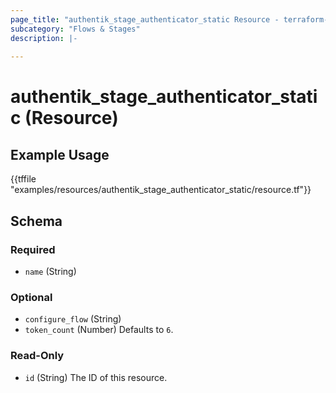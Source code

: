 ```yaml
---
page_title: "authentik_stage_authenticator_static Resource - terraform-provider-authentik"
subcategory: "Flows & Stages"
description: |-
  
---
```


# authentik_stage_authenticator_static (Resource)



## Example Usage

{{tffile "examples/resources/authentik_stage_authenticator_static/resource.tf"}}

<!-- schema generated by tfplugindocs -->
## Schema

### Required

- `name` (String)

### Optional

- `configure_flow` (String)
- `token_count` (Number) Defaults to `6`.

### Read-Only

- `id` (String) The ID of this resource.



